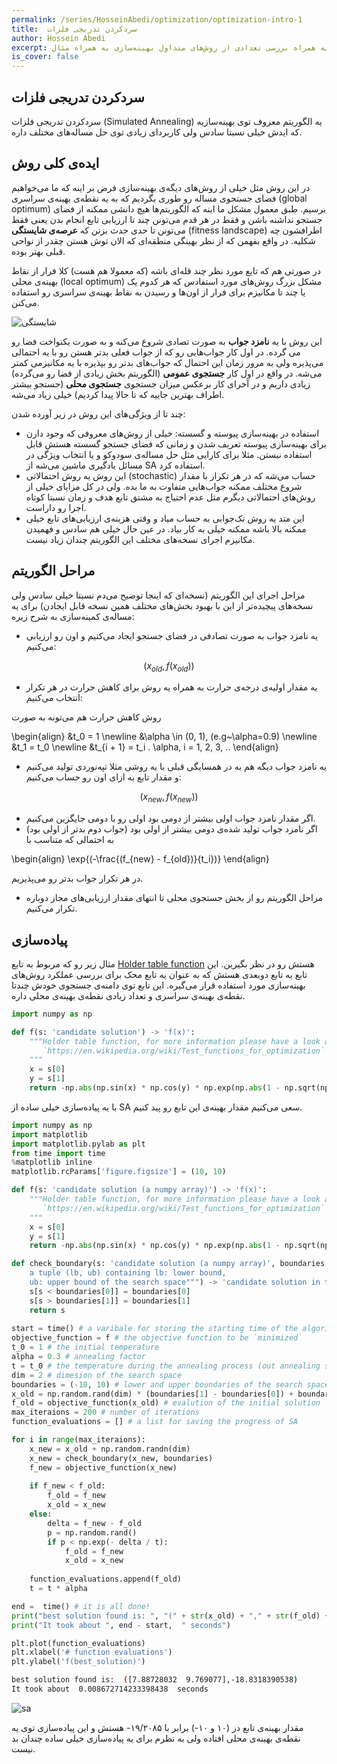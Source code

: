 ```yaml
---
permalink: /series/HosseinAbedi/optimization/optimization-intro-1
title:  سردکردن تدریجی فلزات
author: Hossein Abedi
excerpt: معرفی بهینه‌سازی به همراه بررسی تعدادی از روش‌های متداول بهینه‌سازی به همراه مثال
is_cover: false
---
```


##  سردکردن تدریجی فلزات

سردکردن تدریجی فلزات 
(Simulated Annealing)
یه الگوریتم معروف توی بهینه‌سازیه که
ایدش خیلی نسبتا سادس ولی کاربردای زیادی توی حل مساله‌های مختلف داره.
  
## ایده‌‌ی کلی روش

در این روش مثل خیلی از روش‌های دیگه‌ی بهینه‌سازی فرض بر اینه که ما می‌خواهیم فضای جستجوی مساله‌ رو طوری بگردیم که به یه نقطه‌ی بهینه‌ی سراسری (global optimum) برسیم. طبق معمول مشکل ما اینه که الگوریتم‌ها هیچ دانشی ممکنه از فضای جستجو نداشنه باشن و فقط در هر قدم می‌تونن چند تا ارزیابی تابع انجام بدن یعنی فقط می‌تونن تا حدی حدث بزنن که 
**عرصه‌ی شایستگی** (fitness landscape) 
 اطرافشون چه شکلیه.
در واقع بفهمن که از نظر بهینگی منطقه‌ای که الان توش هستن چقدر از نواحی قبلی بهتر بوده.

در صورتی هم که تابع مورد نظر چند قله‌ای باشه (که معمولا هم هست) کلا فرار از نقاط بهینه‌ی محلی (local optimum) مشکل بزرگ روش‌های مورد استفادس که هر کدوم یک یا چند تا مکانیزم برای فرار از اون‌ها و رسیدن به نقاط بهینه‌ی سراسری رو استفاده می‌کنن.

![شایستگی](/assets/images/HosseinAbedi/images/opt_0.png)

این روش
 با یه **نامزد جواب** 
  به صورت تصادی شروع می‌کنه و به صورت یکنواخت فضا رو می گرده. در اول کار جواب‌هایی رو که از جواب فعلی بدتر‌ هستن رو با یه احتمالی می‌پذیره ولی به مرور زمان این احتمال که جواب‌های بدتر رو بپذیره با یه مکانیزمی کمتر می‌شه. در واقع در اول کار **جستجوی عمومی** (الگوریتم بخش زیادی از فضا رو می‌گرده)
زیادی داریم و در آخرای کار برعکس میزان جستجوی **جستجوی محلی** (جستجو بیشتر اطراف بهترین جاییه که تا حالا پیدا کردیم) خیلی زیاد می‌شه. 
  
   چند تا از ويژگی‌های این روش در زیر آورده شدن:
* استفاده در بهینه‌سازی پیوسته و گسسته: خیلی از روش‌های معروفی که وجود دارن برای بهینه‌سازی پیوسته تعریف شدن و زمانی که فضای جستجو گسسته‌ هستش قابل استفاده نیستن. مثلا برای کارایی مثل حل مساله‌ی سودوکو و یا انتخاب ویژگی در مسائل یادگیری ماشین می‌شه از
SA
استفاده کرد.
* این روش یه روش  احتمالاتی 
(stochastic)
حساب می‌شه که در هر تکرار با مقدار شروع مختلف ممکنه جواب‌هایی متفاوت به ما بده. ولی در کل مزایای خیلی از روش‌های احتمالاتی دیگرم مثل عدم احتیاج به مشتق تابع هدف و زمان نسبتا کوتاه اجرا رو داراست.
* این متد یه روش تک‌جوابی به حساب میاد و وقتی هزینه‌ی ارزیابی‌های تابع خیلی ممکنه بالا باشه ممکنه خیلی به کار بیاد. در عین حال خیلی هم سادس و فهمیدن مکانیزم اجرای نسخه‌های مختلف این الگوریتم چندان زیاد نیست.

## مراحل الگوریتم

مراحل اجرای این الگوریتم (نسخه‌‌ای که اینجا توضیح می‌دم نسبتا خیلی سادس ولی 
نسخه‌های پیچیده‌تر از این با بهبود بخش‌های مختلف همین نسخه قابل ایجادن)
 برای یه مساله‌ی کمینه‌سازی به شرح زیره:
 
* یه نامزد جواب به صورت تصادفی در فضای جستجو ایجاد می‌کنیم و اون رو ارزیابی می‌کنیم:

$$(x_{old}, f(x_{old}))$$

* یه مقدار اولیه‌ی درجه‌‌ی حرارت به همراه یه روش برای کاهش حرارت در هر تکرار انتخاب می‌کنیم:

روش کاهش حرارت هم می‌تونه به صورت

\begin{align}
&t_0 = 1 \newline
&\alpha \in (0, 1), (e.g~\alpha=0.9) \newline
&t_1 = t_0 \newline
&t_{i + 1} = t_i . \alpha, i = 1, 2, 3, .. 
\end{align}

* یه نامزد جواب دیگه هم به در همسایگی قبلی با یه روشی مثلا تپه‌نوردی تولید می‌کنیم و مقدار تابع به ازای اون رو حساب می‌کنیم:

$$(x_{new}, f(x_{new}))$$

* اگر مقدار نامزد جواب اولی بیشتر از دومی بود اولی رو با دومی جایگزین می‌کنیم.
* اگر نامزد جواب تولید شده‌ی دومی بیشتر از اولی بود (جواب دوم بدتر از اولی بود)
به احتمالی که متناسب با

\begin{align}
\exp{(-\frac{(f_{new} - f_{old})}{t_i})}
\end{align}

در هر تکرار جواب بدتر رو می‌پذیریم.

* مراحل الگوریتم رو از بخش جستجوی‌ محلی تا انتهای مقدار ارزیابی‌های مجاز دوباره تکرار می‌کنیم.

## پیاده‌سازی 

مثال زیر رو که مربوط به تابع
[Holder table function](https://en.wikipedia.org/wiki/Test_functions_for_optimization)
هستش رو در نظر بگیرین. این تابع یه تابع دوبعدی هستش که به عنوان یه تابع محک برای بررسی عملکرد روش‌های بهینه‌سازی مورد استفاده قرار می‌گیره.
این تابع توی دامنه‌ی جستجوی خودش چندتا نقطه‌ی بهینه‌ی سراسری و تعداد زیادی نقطه‌ی بهینه‌ی محلی داره.
```python 
import numpy as np

def f(s: 'candidate solution') -> 'f(x)':
    """Holder table function, for more information please have a look at 
       `https://en.wikipedia.org/wiki/Test_functions_for_optimization`
    """
    x = s[0]
    y = s[1]
    return -np.abs(np.sin(x) * np.cos(y) * np.exp(np.abs(1 - np.sqrt(np.power(x, 2) + np.power(y, 2)) / np.pi)))
```
با یه پیاده‌سازی خیلی ساده از
SA
سعی می‌کنیم مقدار بهینه‌ی این تابع رو پید کنیم.

```python
import numpy as np
import matplotlib
import matplotlib.pylab as plt
from time import time
%matplotlib inline
matplotlib.rcParams['figure.figsize'] = (10, 10)

def f(s: 'candidate solution (a numpy array)') -> 'f(x)':
    """Holder table function, for more information please have a look at 
       `https://en.wikipedia.org/wiki/Test_functions_for_optimization`
    """
    x = s[0]
    y = s[1]
    return -np.abs(np.sin(x) * np.cos(y) * np.exp(np.abs(1 - np.sqrt(np.power(x, 2) + np.power(y, 2)) / np.pi)))

def check_boundary(s: 'candidate solution (a numpy array)', boundaries: """
    a tuple (lb, ub) containing lb: lower bound,
    ub: upper bound of the search space""") -> 'candidate solution in the given search space':
    s[s < boundaries[0]] = boundaries[0]
    s[s > boundaries[1]] = boundaries[1]
    return s
    
start = time() # a varibale for storing the starting time of the algorithm
objective_function = f # the objective function to be `minimized` 
t_0 = 1 # the initial temperature 
alpha = 0.3 # annealing factor
t = t_0 # the temperature during the annealing process (out annealing scheme is `t_new = t_old * alpha`) 
dim = 2 # dimesion of the search space
boundaries = (-10, 10) # lower and upper boundaries of the search space
x_old = np.random.rand(dim) * (boundaries[1] - boundaries[0]) + boundaries[0] # initializig the solution
f_old = objective_function(x_old) # evalution of the initial solution
max_iteraions = 200 # number of iterations
function_evaluations = [] # a list for saving the progress of SA

for i in range(max_iteraions):
    x_new = x_old + np.random.randn(dim)
    x_new = check_boundary(x_new, boundaries)
    f_new = objective_function(x_new)
    
    if f_new < f_old:
        f_old = f_new
        x_old = x_new
    else:
        delta = f_new - f_old
        p = np.random.rand()
        if p < np.exp(- delta / t):
            f_old = f_new
            x_old = x_new
        
    function_evaluations.append(f_old)
    t = t * alpha

end =  time() # it is all done!
print("best solution found is: ", "(" + str(x_old) + "," + str(f_old) + ")")
print("It took about ", end - start,  " seconds")  

plt.plot(function_evaluations)
plt.xlabel('# function evaluations')
plt.ylabel('f(best_solution)')
```
```sh
best solution found is:  ([7.88728032  9.769077],-18.8318390538)
It took about  0.008672714233398438  seconds
```

![sa](/assets/images/HosseinAbedi/images/opt_1.png)

مقدار بهینه‌ی تابع در
(۱۰ و ۱۰-)
برابر با 
۱۹/۲۰۸۵-
هستش و این پیاده‌سازی توی یه نقطه‌ی بهینه‌ی محلی افتاده ولی به نظرم برای یه پیاده‌سازی خیلی ساده چندان بد نیست.  
